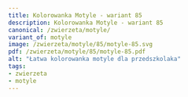 ```yaml
---
title: Kolorowanka Motyle - wariant 85
description: Kolorowanka Motyle - wariant 85
canonical: /zwierzeta/motyle/
variant_of: motyle
image: /zwierzeta/motyle/85/motyle-85.svg
pdf: /zwierzeta/motyle/85/motyle-85.pdf
alt: "Łatwa kolorowanka motyle dla przedszkolaka"
tags:
- zwierzeta
- motyle
---
```

